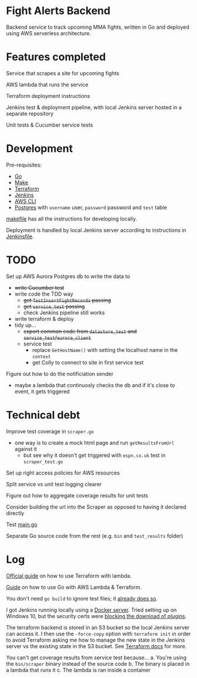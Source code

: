 # Fight Alerts Backend

Backend service to track upcoming MMA fights, written in Go and deployed using AWS serverless architecture.

# Features completed

Service that scrapes a site for upcoming fights

AWS lambda that runs the service

Terraform deployment instructions

Jenkins test & deployment pipeline, with local Jenkins server hosted in a separate repository

Unit tests & Cucumber service tests

# Development

Pre-requisites:
- [Go](https://go.dev/)
- [Make](https://www.gnu.org/software/make/)
- [Terraform](https://www.terraform.io/)
- [Jenkins](https://www.jenkins.io/)
- [AWS CLI](https://aws.amazon.com/cli/)
- [Postgres](https://www.postgresql.org/) with `username` user, `password` password and `test` table

[makefile](./functions/makefile) has all the instructions for developing locally.

Deployment is handled by local Jenkins server according to instructions in [Jenkinsfile](./Jenkinsfile).

# TODO

Set up AWS Aurora Postgres db to write the data to
- ~~write Cucumber test~~
- write code the TDD way
  - ~~get `TestInsertFightRecords` passing~~
  - ~~get `service_test` passing~~
  - check Jenkins pipeline still works
- write terraform & deploy
- tidy up...
  - ~~export common code from `datastore_test` and `service_test`/`aurora_client`~~
  - service test
    - replace `GetHostName()` with setting the localhost name in the `context`
    - get Colly to connect to site in first service test

Figure out how to do the notificiation sender
- maybe a lambda that continuosly checks the db and if it's close to event, it gets triggered

# Technical debt

Improve test coverage in `scraper.go`
- one way is to create a mock html page and run `getResultsFromUrl` against it
    - but see why it doesn't get triggered with `espn.co.uk` test in `scraper_test.go`

Set up right access policies for AWS resources

Split service vs unit test logging clearer

Figure out how to aggregate coverage results for unit tests

Consider building the url into the Scraper as opposed to having it declared directly

Test [main.go](functions/main.go)

Separate Go source code from the rest (e.g. `bin` and `test_results` folder)

# Log

[Official guide](https://learn.hashicorp.com/tutorials/terraform/lambda-api-gateway) on how to use Terraform with lambda.

[Guide](https://levelup.gitconnected.com/setup-your-go-lambda-and-deploy-with-terraform-9105bda2bd18) on how to use Go with AWS Lambda & Terraform.

You don't need `go build` to ignore test files; it [already does so](https://stackoverflow.com/a/65844817/7874516).

I got Jenkins running locally using a [Docker server](https://www.jenkins.io/doc/book/installing/docker/). Tried setting up on Windows 10, but the security certs were [blocking the download of plugins](https://stackoverflow.com/questions/24563694/jenkins-unable-to-find-valid-certification-path-to-requested-target-error-whil#:~:text=That%20error%20is%20a%20common,is%20a%20Self-Signed%20Certificate).

The terraform backend is stored in an S3 bucket so the local Jenkins server can access it. I then use the `-force-copy` option with `terraform init` in order to avoid Terraform asking me how to manage the new state in the Jenkins server vs the existing state in the S3 bucket. See [Terraform docs](https://www.terraform.io/cli/commands/init#backend-initialization) for more.

You can't get coverage results from service test because...
a. You're using the `bin/scraper` binary instead of the source code
b. The binary is placed in a lambda that runs it
c. The lambda is ran inside a container